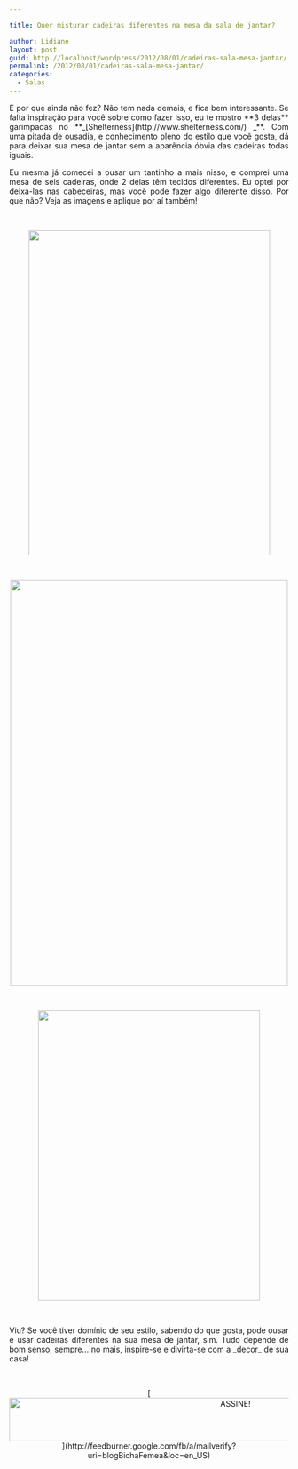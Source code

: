 ```yaml
---

title: Quer misturar cadeiras diferentes na mesa da sala de jantar?

author: Lidiane
layout: post
guid: http://localhost/wordpress/2012/08/01/cadeiras-sala-mesa-jantar/
permalink: /2012/08/01/cadeiras-sala-mesa-jantar/
categories:
  - Salas
---
```

<p style="text-align: justify;">
  E por que ainda não fez? Não tem nada demais, e fica bem interessante. Se falta inspiração para você sobre como fazer isso, eu te mostro **3 delas** garimpadas no **_[Shelterness](http://www.shelterness.com/) _**. Com uma pitada de ousadia, e conhecimento pleno do estilo que você gosta, dá para deixar sua mesa de jantar sem a aparência óbvia das cadeiras todas iguais.
</p>

<p style="text-align: justify;" align="justify">
  Eu mesma já comecei a ousar um tantinho a mais nisso, e comprei uma mesa de seis cadeiras, onde 2 delas têm tecidos diferentes. Eu optei por deixá-las nas cabeceiras, mas você pode fazer algo diferente disso. Por que não? Veja as imagens e aplique por aí também!
</p>

&nbsp;

<p align="center">
  <a href="http://www.trololodemulher.com.br/2012/08/01/cadeiras-sala-mesa-jantar/decoracao-sala-mesa-jantar-cadeiras/" rel="attachment wp-att-8962"><img class="alignnone size-full wp-image-8962" title="DECORACAO-SALA-MESA-JANTAR-CADEIRAS" src="http://www.trololodemulher.com.br/blog/wp-content/uploads/2012/07/DECORACAO-SALA-MESA-JANTAR-CADEIRAS.jpg" alt="" width="435" height="585" /></a>
</p>

&nbsp;

<p align="center">
  <a href="http://www.trololodemulher.com.br/2012/08/01/cadeiras-sala-mesa-jantar/decoracao-sala-mesa-jantar-cadeiras2/" rel="attachment wp-att-8963"><img class="alignnone size-full wp-image-8963" title="DECORACAO-SALA-MESA-JANTAR-CADEIRAS[2]" src="http://www.trololodemulher.com.br/blog/wp-content/uploads/2012/07/DECORACAO-SALA-MESA-JANTAR-CADEIRAS2.jpg" alt="" width="500" height="730" /></a>
</p>

&nbsp;

<p align="center">
  <a href="http://www.trololodemulher.com.br/2012/08/01/cadeiras-sala-mesa-jantar/decoracao-sala-mesa-jantar-cadeiras3/" rel="attachment wp-att-8964"><img class="alignnone size-full wp-image-8964" title="DECORACAO-SALA-MESA-JANTAR-CADEIRAS[3]" src="http://www.trololodemulher.com.br/blog/wp-content/uploads/2012/07/DECORACAO-SALA-MESA-JANTAR-CADEIRAS3.jpg" alt="" width="400" height="522" /></a>
</p>

&nbsp;

<p align="justify">
  Viu? Se você tiver domínio de seu estilo, sabendo do que gosta, pode ousar e usar cadeiras diferentes na sua mesa de jantar, sim. Tudo depende de bom senso, sempre… no mais, inspire-se e divirta-se com a _decor_ de sua casa!
</p>

&nbsp;

<p align="center">
  [<img class="alignnone size-full wp-image-10439" src="http://www.trololodemulher.com.br/blog/wp-content/uploads/2014/09/ASSINE.png" alt="ASSINE!" width="800" height="78" />](http://feedburner.google.com/fb/a/mailverify?uri=blogBichaFemea&loc=en_US) 
</p>